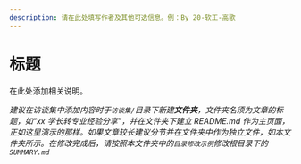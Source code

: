 ```yaml
---
description: 请在此处填写作者及其他可选信息。例：By 20-软工-高歌
---
```


# 标题

在此处添加相关说明。

_建议在访谈集中添加内容时于`访谈集/`目录下新建**文件夹**，文件夹名须为文章的标题，如“xx 学长转专业经验分享”，并在文件夹下建立 README.md 作为主页面，正如这里演示的那样。如果文章较长建议分节并在文件夹中作为独立文件，如本文件夹所示。在修改完成后，请按照本文件夹中的`目录修改示例`修改根目录下的`SUMMARY.md`_
